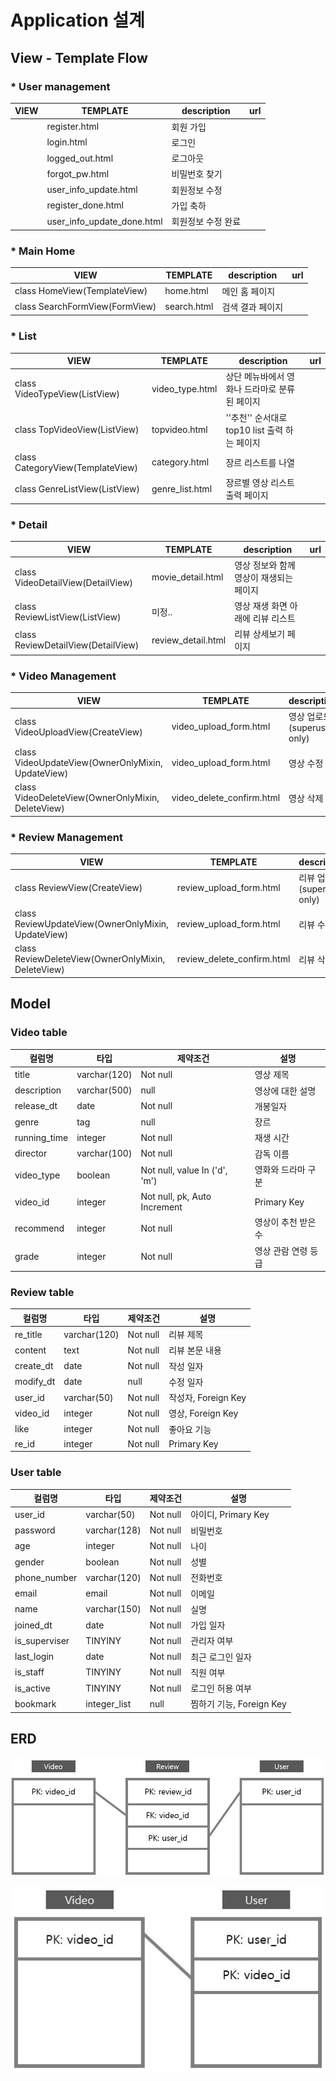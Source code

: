 # Application 설계



## View - Template Flow



### * User management

| VIEW | TEMPLATE                   | description        | url  |
| ---- | -------------------------- | ------------------ | ---- |
|      | register.html              | 회원 가입          |      |
|      | login.html                 | 로그인             |      |
|      | logged_out.html            | 로그아웃           |      |
|      | forgot_pw.html             | 비밀번호 찾기      |      |
|      | user_info_update.html      | 회원정보 수정      |      |
|      | register_done.html         | 가입 축하          |      |
|      | user_info_update_done.html | 회원정보 수정 완료 |      |



### * Main Home

| VIEW                           | TEMPLATE    | description      | url  |
| ------------------------------ | ----------- | ---------------- | ---- |
| class HomeView(TemplateView)   | home.html   | 메인 홈 페이지   |      |
| class SearchFormView(FormView) | search.html | 검색 결과 페이지 |      |



### * List

| VIEW                             | TEMPLATE        | description                                   | url  |
| -------------------------------- | --------------- | --------------------------------------------- | ---- |
| class VideoTypeView(ListView)    | video_type.html | 상단 메뉴바에서 영화나 드라마로 분류된 페이지 |      |
| class TopVideoView(ListView)     | topvideo.html   | ''추천'' 순서대로 top10 list 출력 하는 페이지 |      |
| class CategoryView(TemplateView) | category.html   | 장르 리스트를 나열                            |      |
| class GenreListView(ListView)    | genre_list.html | 장르별 영상 리스트 출력 페이지                |      |



### * Detail

| VIEW                               | TEMPLATE           | description                             | url  |
| ---------------------------------- | ------------------ | --------------------------------------- | ---- |
| class VideoDetailView(DetailView)  | movie_detail.html  | 영상 정보와 함께 영상이 재생되는 페이지 |      |
| class ReviewListView(ListView)     | 미정..             | 영상 재생 화면 아래에 리뷰 리스트       |      |
| class ReviewDetailView(DetailView) | review_detail.html | 리뷰 상세보기 페이지                    |      |



### * Video Management

| VIEW                                              | TEMPLATE                  | description                  | url  |
| ------------------------------------------------- | ------------------------- | ---------------------------- | ---- |
| class VideoUploadView(CreateView)                 | video_upload_form.html    | 영상 업로드 (superuser only) |      |
| class VideoUpdateView(OwnerOnlyMixin, UpdateView) | video_upload_form.html    | 영상 수정                    |      |
| class VideoDeleteView(OwnerOnlyMixin, DeleteView) | video_delete_confirm.html | 영상 삭제                    |      |



### * Review Management

| VIEW                                               | TEMPLATE                   | description                  | url  |
| -------------------------------------------------- | -------------------------- | ---------------------------- | ---- |
| class ReviewView(CreateView)                       | review_upload_form.html    | 리뷰 업로드 (superuser only) |      |
| class ReviewUpdateView(OwnerOnlyMixin, UpdateView) | review_upload_form.html    | 리뷰 수정                    |      |
| class ReviewDeleteView(OwnerOnlyMixin, DeleteView) | review_delete_confirm.html | 리뷰 삭제                    |      |





## Model 



### Video table

| 컬럼명       | 타입         | 제약조건                      | 설명                |
| ------------ | ------------ | ----------------------------- | ------------------- |
| title        | varchar(120) | Not null                      | 영상 제목           |
| description  | varchar(500) | null                          | 영상에 대한 설명    |
| release_dt   | date         | Not null                      | 개봉일자            |
| genre        | tag          | null                          | 장르                |
| running_time | integer      | Not null                      | 재생 시간           |
| director     | varchar(100) | Not null                      | 감독 이름           |
| video_type   | boolean      | Not null, value In ('d', 'm') | 영화와 드라마 구분  |
| video_id     | integer      | Not null, pk, Auto Increment  | Primary Key         |
| recommend    | integer      | Not null                      | 영상이 추천 받은 수 |
| grade        | integer      | Not null                      | 영상 관람 연령 등급 |



### Review table

| 컬럼명    | 타입         | 제약조건 | 설명                |
| --------- | ------------ | -------- | ------------------- |
| re_title  | varchar(120) | Not null | 리뷰 제목           |
| content   | text         | Not null | 리뷰 본문 내용      |
| create_dt | date         | Not null | 작성 일자           |
| modify_dt | date         | null     | 수정 일자           |
| user_id   | varchar(50)  | Not null | 작성자, Foreign Key |
| video_id  | integer      | Not null | 영상, Foreign Key   |
| like      | integer      | Not null | 좋아요 기능         |
| re_id     | integer      | Not null | Primary Key         |



### User table

| 컬럼명        | 타입         | 제약조건 | 설명                     |
| ------------- | ------------ | -------- | ------------------------ |
| user_id       | varchar(50)  | Not null | 아이디, Primary Key      |
| password      | varchar(128) | Not null | 비밀번호                 |
| age           | integer      | Not null | 나이                     |
| gender        | boolean      | Not null | 성별                     |
| phone_number  | varchar(120) | Not null | 전화번호                 |
| email         | email        | Not null | 이메일                   |
| name          | varchar(150) | Not null | 실명                     |
| joined_dt     | date         | Not null | 가입 일자                |
| is_superviser | TINYINY      | Not null | 관리자 여부              |
| last_login    | date         | Not null | 최근 로그인 일자         |
| is_staff      | TINYINY      | Not null | 직원 여부                |
| is_active     | TINYINY      | Not null | 로그인 허용 여부         |
| bookmark      | integer_list | null     | 찜하기 기능, Foreign Key |





## ERD

![ERD](Application_layout.assets/ERD.JPG)



![ERD2](Application_layout.assets/ERD2.JPG)







